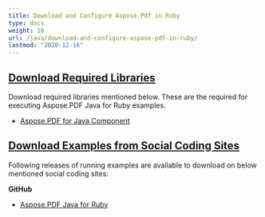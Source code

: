 ```yaml
---
title: Download and Configure Aspose.Pdf in Ruby
type: docs
weight: 10
url: /java/download-and-configure-aspose-pdf-in-ruby/
lastmod: "2020-12-16"
---
```


## <ins>**Download Required Libraries**
Download required libraries mentioned below. These are the required for executing Aspose.PDF Java for Ruby examples.

- [Aspose.PDF for Java Component](http://www.aspose.com/community/files/72/java-components/aspose.pdf-for-java/default.aspx)
## <ins>**Download Examples from Social Coding Sites**
Following releases of running examples are available to download on below mentioned social coding sites:

**GitHub**

- [Aspose.PDF Java for Ruby](https://github.com/aspose-pdf/Aspose.PDF-for-Java/tree/master/Plugins/Aspose_Pdf_Java_for_Ruby)

